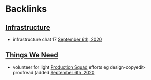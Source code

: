
# Backlinks
## [Infrastructure](<Infrastructure.md>)
- infrastructure chat 17 [September 6th, 2020](<September 6th, 2020.md>)

## [Things We Need](<Things We Need.md>)
- volunteer for light [Production Squad](<Production Squad.md>) efforts eg design-copyedit-proofread (added [September 6th, 2020](<September 6th, 2020.md>)

